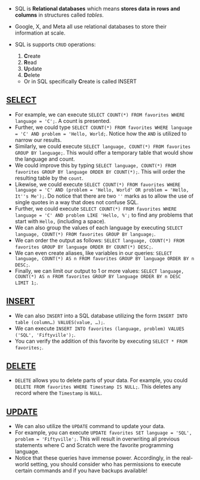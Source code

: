 - SQL is **Relational databases** which means **stores data in rows and columns** in structures called _tables_.
- Google, X, and Meta all use relational databases to store their information at scale.

- SQL is supports `CRUD` operations:
	1. **C**reate
	2. **R**ead
	3. **U**pdate
	4. **D**elete

	- Or in SQL specifically **C**reate is called INSERT









## [SELECT](https://cs50.harvard.edu/x/2025/notes/7/#select)

- For example, we can execute `SELECT COUNT(*) FROM favorites WHERE language = 'C';`. A count is presented.
- Further, we could type `SELECT COUNT(*) FROM favorites WHERE language = 'C' AND problem = 'Hello, World;`. Notice how the `AND` is utilized to narrow our results.
- Similarly, we could execute `SELECT language, COUNT(*) FROM favorites GROUP BY language;`. This would offer a temporary table that would show the language and count.
- We could improve this by typing `SELECT language, COUNT(*) FROM favorites GROUP BY language ORDER BY COUNT(*);`. This will order the resulting table by the `count`.
- Likewise, we could execute `SELECT COUNT(*) FROM favorites WHERE language = 'C' AND (problem = 'Hello, World' OR problem = 'Hello, It''s Me');`. Do notice that there are two `''` marks as to allow the use of single quotes in a way that does not confuse SQL.
- Further, we could execute `SELECT COUNT(*) FROM favorites WHERE language = 'C' AND problem LIKE 'Hello, %';` to find any problems that start with `Hello,` (including a space).
- We can also group the values of each language by executing `SELECT language, COUNT(*) FROM favorites GROUP BY language;`.
- We can order the output as follows: `SELECT language, COUNT(*) FROM favorites GROUP BY language ORDER BY COUNT(*) DESC;`.
- We can even create aliases, like variables in our queries: `SELECT language, COUNT(*) AS n FROM favorites GROUP BY language ORDER BY n DESC;`.
- Finally, we can limit our output to 1 or more values: `SELECT language, COUNT(*) AS n FROM favorites GROUP BY language ORDER BY n DESC LIMIT 1;`.

## [INSERT](https://cs50.harvard.edu/x/2025/notes/7/#insert)

- We can also `INSERT` into a SQL database utilizing the form `INSERT INTO table (column…) VALUES(value, …);`.
- We can execute `INSERT INTO favorites (language, problem) VALUES ('SQL', 'Fiftyville');`.
- You can verify the addition of this favorite by executing `SELECT * FROM favorites;`.

## [DELETE](https://cs50.harvard.edu/x/2025/notes/7/#delete)

- `DELETE` allows you to delete parts of your data. For example, you could `DELETE FROM favorites WHERE Timestamp IS NULL;`. This deletes any record where the `Timestamp` is `NULL`.

## [UPDATE](https://cs50.harvard.edu/x/2025/notes/7/#update)

- We can also utilize the `UPDATE` command to update your data.
- For example, you can execute `UPDATE favorites SET language = 'SQL', problem = 'Fiftyville';`. This will result in overwriting all previous statements where C and Scratch were the favorite programming language.
- Notice that these queries have immense power. Accordingly, in the real-world setting, you should consider who has permissions to execute certain commands and if you have backups available!
